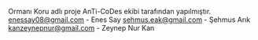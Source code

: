 Ormanı Koru adlı proje AnTi-CoDes ekibi tarafından yapılmıştır. 
enessay08@gmail.com - Enes Say 
sehmus.eak@gmail.com - Şehmus Arık 
kanzeynepnur@gmail.com - Zeynep Nur Kan
